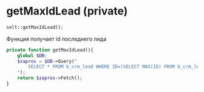 # getMaxIdLead \(private\)

```php
selt::getMaxIdLead();
```

Функция получает id последнего лида

```php
private function getMaxIdLead(){
    global $DB;
    $zapros = $DB->Query("
        SELECT * FROM b_crm_lead WHERE ID=(SELECT MAX(ID) FROM b_crm_lead);
    ");
    return $zapros->Fetch();
}
```





